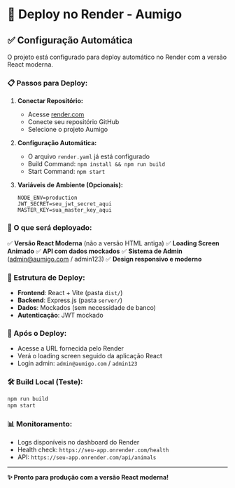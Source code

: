 # 🚀 Deploy no Render - Aumigo

## ✅ Configuração Automática

O projeto está configurado para deploy automático no Render com a versão React moderna.

### 📋 Passos para Deploy:

1. **Conectar Repositório:**
   - Acesse [render.com](https://render.com)
   - Conecte seu repositório GitHub
   - Selecione o projeto Aumigo

2. **Configuração Automática:**
   - O arquivo `render.yaml` já está configurado
   - Build Command: `npm install && npm run build`
   - Start Command: `npm start`

3. **Variáveis de Ambiente (Opcionais):**
   ```
   NODE_ENV=production
   JWT_SECRET=seu_jwt_secret_aqui
   MASTER_KEY=sua_master_key_aqui
   ```

### 🎯 O que será deployado:

✅ **Versão React Moderna** (não a versão HTML antiga)
✅ **Loading Screen Animado** 
✅ **API com dados mockados**
✅ **Sistema de Admin** (admin@aumigo.com / admin123)
✅ **Design responsivo e moderno**

### 🔧 Estrutura de Deploy:

- **Frontend**: React + Vite (pasta `dist/`)
- **Backend**: Express.js (pasta `server/`)
- **Dados**: Mockados (sem necessidade de banco)
- **Autenticação**: JWT mockado

### 📱 Após o Deploy:

- Acesse a URL fornecida pelo Render
- Verá o loading screen seguido da aplicação React
- Login admin: `admin@aumigo.com` / `admin123`

### 🛠️ Build Local (Teste):

```bash
npm run build
npm start
```

### 📊 Monitoramento:

- Logs disponíveis no dashboard do Render
- Health check: `https://seu-app.onrender.com/health`
- API: `https://seu-app.onrender.com/api/animals`

---

**✨ Pronto para produção com a versão React moderna!**